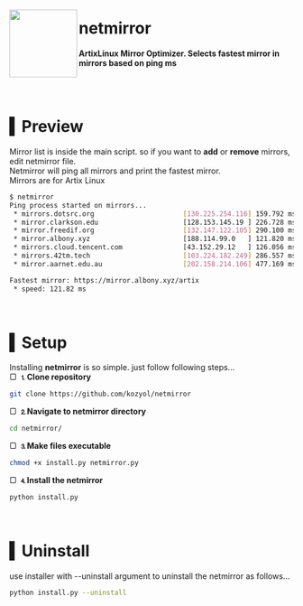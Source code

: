 <h3 align='left'>
    <img align="left" src="https://github.com/kozyol/netmirror/assets/118578799/872f1e85-dafd-4328-9f5a-69161cceec81" width=120  height=120>
    <h1>netmirror</h1>
  <p><b>ArtixLinux Mirror Optimizer. Selects fastest mirror in mirrors based on ping ms</b></p>
</h3>

<br><br>

# ▍Preview
Mirror list is inside the main script. so if you want to **add** or **remove** mirrors, edit netmirror file.<br>
Netmirror will ping all mirrors and print the fastest mirror.<br>
Mirrors are for Artix Linux
```bash
$ netmirror
Ping process started on mirrors...
 * mirrors.dotsrc.org                      [130.225.254.116] 159.792 ms █▓▒░
 * mirror.clarkson.edu                     [128.153.145.19 ] 226.728 ms █▓▒░
 * mirror.freedif.org                      [132.147.122.105] 290.100 ms █▓▒░
 * mirror.albony.xyz                       [188.114.99.0   ] 121.820 ms █▓▒░
 * mirrors.cloud.tencent.com               [43.152.29.12   ] 126.056 ms █▓▒░
 * mirrors.42tm.tech                       [103.224.182.249] 286.557 ms █▓▒░
 * mirror.aarnet.edu.au                    [202.158.214.106] 477.169 ms █▓▒░

Fastest mirror: https://mirror.albony.xyz/artix
 * speed: 121.82 ms
```
<br>

# ▍Setup
Installing **netmirror** is so simple. just follow following steps...<br>
▢ **⒈Clone repository**
```bash
git clone https://github.com/kozyol/netmirror
```
▢ **⒉Navigate to netmirror directory**
```bash
cd netmirror/
```
▢ **⒊Make files executable**
```bash
chmod +x install.py netmirror.py
```
▢ **⒋Install the netmirror**
```bash
python install.py
```
<br>

# ▍Uninstall
use installer with --uninstall argument to uninstall the netmirror as follows...
```bash
python install.py --uninstall
```
